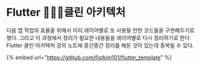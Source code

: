 # Flutter 클린 아키텍처

다음 앱 작업의 효율을 위해서 미리 레이어별로 또 사용될 만한 코드들을 구현해두기로 했다. 그리고 이 과정에서 정리가 필요한 내용들을 레이어별로 다시 정리하기로 한다. Flutter 클린 아키텍처 강의 노트에 중간중간 정리를 해둔 것이 있는데 중복될 수 있다.

{% embed url="https://github.com/fistkim101/flutter_template" %}
